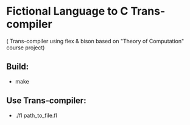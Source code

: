 # Fictional Language to C Trans-compiler 
 ( Trans-compiler using flex & bison based on "Theory of Computation" course project)

## Build:

  * make

## Use Trans-compiler:

  * ./fl path_to_file.fl
